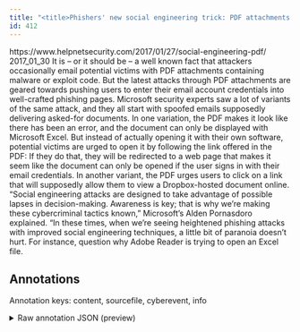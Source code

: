 ```yaml
---
title: "<title>Phishers' new social engineering trick: PDF attachments with malicious links - Help Net Security</title>"
id: 412
---
```


<title>Phishers' new social engineering trick: PDF attachments with malicious links - Help Net Security</title>
<source> https://www.helpnetsecurity.com/2017/01/27/social-engineering-pdf/ </source>
<date> 2017_01_30 </date>
<text>
It is – or it should be – a well known fact that attackers occasionally email potential victims with PDF attachments containing malware or exploit code.
But the latest attacks through PDF attachments are geared towards pushing users to enter their email account credentials into well-crafted phishing pages.
Microsoft security experts saw a lot of variants of the same attack, and they all start with spoofed emails supposedly delivering asked-for documents.
In one variation, the PDF makes it look like there has been an error, and the document can only be displayed with Microsoft Excel.
But instead of actually opening it with their own software, potential victims are urged to open it by following the link offered in the PDF:
If they do that, they will be redirected to a web page that makes it seem like the document can only be opened if the user signs in with their email credentials.
In another variant, the PDF urges users to click on a link that will supposedly allow them to view a Dropbox-hosted document online.
“Social engineering attacks are designed to take advantage of possible lapses in decision-making.
Awareness is key; that is why we’re making these cybercriminal tactics known,” Microsoft’s Alden Pornasdoro explained.
“In these times, when we’re seeing heightened phishing attacks with improved social engineering techniques, a little bit of paranoia doesn’t hurt.
For instance, question why Adobe Reader is trying to open an Excel file.
</text>



## Annotations

Annotation keys: content, sourcefile, cyberevent, info

<details>
<summary>Raw annotation JSON (preview)</summary>

```json
{
  "content": "It is \u2013 or it should be \u2013 a well known fact that attackers occasionally email potential victims with PDF attachments containing malware or exploit code. But the latest attacks through PDF attachments are geared towards pushing users to enter their email account credentials into well-crafted phishing pages. Microsoft security experts saw a lot of variants of the same attack, and they all start with spoofed emails supposedly delivering asked-for documents. In one variation, the PDF makes it look like there has been an error, and the document can only be displayed with Microsoft Excel. But instead of actually opening it with their own software, potential victims are urged to open it by following the link offered in the PDF: If they do that, they will be redirected to a web page that makes it seem like the document can only be opened if the user signs in with their email credentials. In another variant, the PDF urges users to click on a link that will supposedly allow them to view a Dropbox-hosted document online. \u201cSocial engineering attacks are designed to take advantage of possible lapses in decision-making. Awareness is key; that is why we\u2019re making these cybercriminal tactics known,\u201d Microsoft\u2019s Alden Pornasdoro explained. \u201cIn these times, when we\u2019re seeing heightened phishing attacks with improved social engineering techniques, a little bit of paranoia doesn\u2019t hurt. For instance, question why Adobe Reader is trying to open an Excel file.",
  "sourcefile": "412.txt",
  "cyberevent": {
    "hopper": [
      {
        "index": 0,
        "relation": "Same",
        "events": [
          {
            "index": "E1",
            "type": "Attack",
            "realis": "Generic",
            "nugget": {
              "startOffset": 219,
              "index": "T1",
              "endOffset": 226,
              "text": "pushing"
            },
            "argument": [
              {
                "index": "T2",
                "text": "users",
                "endOffset": 232,
                "role": {
                  "type": "Victim"
                },
                "startOffset": 227,
                "type": "Person"
              },
              {
                "index": "T13",
                "text": "well-crafted phishing pages",
                "endOffset": 306,
                "role": {
                  "type": "Tool"
                },
                "startOffset": 279,
                "type": "Website"
              },
              {
                "index": "T3",
                "text": "enter their email account credentials",
                "endOffset": 273,
                "role": {
                  "type": "Purpose",
                  "subtype": "Gathering data",
                  "confidence": 0.8912993371486664
                },
                "startOffset": 236,
                "type": "Purpose"
              }
            ],
            "subtype": "Phishing"
          },
          {
            "index": "E6",
            "type": "Attack",
            "realis": "Generic",
            "nugget": {
              "startOffset": 157,
              "index": "T14",
              "endOffset": 175,
              "text": "the latest attacks"
            },
            "argument": [
              {
                "index": "T4",
                "text": "PDF attachments",
                "endOffset": 199,
                "role": {
                  "type": "Trusted-Entity"
                },
                "startOffset": 184,
                "type": "File"
              }
            ],
            "subtype": "Phishing"
          }
        ]
      },
      {
        "index": 1,
        "relation": "Same",
        "events": [
          {
            "index": "E2",
            "type": "Attack",
            "realis": "Generic",
            "nugget": {
              "startOffset": 390,
              "index": "T5",
              "endOffset": 395,
         
```
</details>
